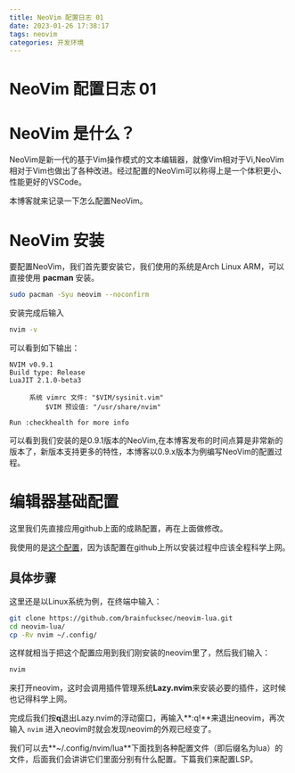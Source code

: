 ```yaml
---
title: NeoVim 配置日志 01
date: 2023-01-26 17:38:17
tags: neovim
categories: 开发环境
---
```


# NeoVim 配置日志 01

# NeoVim 是什么？

NeoVim是新一代的基于Vim操作模式的文本编辑器，就像Vim相对于Vi,NeoVim相对于Vim也做出了各种改进。经过配置的NeoVim可以称得上是一个体积更小、性能更好的VSCode。

本博客就来记录一下怎么配置NeoVim。

# NeoVim 安装

要配置NeoVim，我们首先要安装它，我们使用的系统是Arch Linux ARM，可以直接使用 **pacman** 安装。
```bash
sudo pacman -Syu neovim --noconfirm
```
安装完成后输入
```bash
nvim -v
```
可以看到如下输出：
```
NVIM v0.9.1
Build type: Release
LuaJIT 2.1.0-beta3

     系统 vimrc 文件: "$VIM/sysinit.vim"
         $VIM 预设值: "/usr/share/nvim"

Run :checkhealth for more info
```
可以看到我们安装的是0.9.1版本的NeoVim,在本博客发布的时间点算是非常新的版本了，新版本支持更多的特性，本博客以0.9.x版本为例编写NeoVim的配置过程。

# 编辑器基础配置

这里我们先直接应用github上面的成熟配置，再在上面做修改。

我使用的是[这个配置](https://github.com/brainfucksec/neovim-lua)，因为该配置在github上所以安装过程中应该全程科学上网。

## 具体步骤

这里还是以Linux系统为例，在终端中输入：
```bash
git clone https://github.com/brainfucksec/neovim-lua.git
cd neovim-lua/
cp -Rv nvim ~/.config/
```

这样就相当于把这个配置应用到我们刚安装的neovim里了，然后我们输入：
```bash
nvim
```
来打开neovim，这时会调用插件管理系统**Lazy.nvim**来安装必要的插件，这时候也记得科学上网。

完成后我们按**q**退出Lazy.nvim的浮动窗口，再输入**:q!**来退出neovim，再次输入 `nvim` 进入neovim时就会发现neovim的外观已经变了。

我们可以去**~/.config/nvim/lua**下面找到各种配置文件（即后缀名为lua）的文件，后面我们会讲讲它们里面分别有什么配置。下篇我们来配置LSP。

